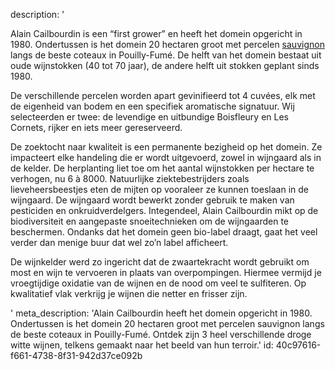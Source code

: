 description: '<p>Alain Cailbourdin is een “first grower” en heeft het domein opgericht in 1980. Ondertussen is het domein 20 hectaren groot met percelen <a href="/nl/grape/sauvignon-blanc">sauvignon</a> langs de beste coteaux in Pouilly-Fumé. De helft van het domein bestaat uit oude wijnstokken (40 tot 70 jaar), de andere helft uit stokken geplant sinds 1980.</p><p>De verschillende percelen worden apart gevinifieerd tot 4 cuvées, elk met de eigenheid van bodem en een specifiek aromatische signatuur. Wij selecteerden er twee: de levendige en uitbundige Boisfleury en Les Cornets, rijker en iets meer gereserveerd.</p><p>De zoektocht naar kwaliteit is een permanente bezigheid op het domein. Ze impacteert elke handeling die er wordt uitgevoerd, zowel in wijngaard als in de kelder. De herplanting liet toe om het aantal wijnstokken per hectare te verhogen, nu 6 à 8000. Natuurlijke ziektebestrijders zoals lieveheersbeestjes eten de mijten op vooraleer ze kunnen toeslaan in de wijngaard. De wijngaard wordt bewerkt zonder gebruik te maken van pesticiden en onkruidverdelgers. Integendeel, Alain Cailbourdin mikt op de biodiversiteit en aangepaste snoeitechnieken om de wijngaarden te beschermen. Ondanks dat het domein geen bio-label draagt, gaat het veel verder dan menige buur dat wel zo’n label afficheert.</p><p>De wijnkelder werd zo ingericht dat de zwaartekracht wordt gebruikt om most en wijn te vervoeren in plaats van overpompingen. Hiermee vermijd je vroegtijdige oxidatie van de wijnen en de nood om veel te sulfiteren. Op kwalitatief vlak verkrijg je wijnen die netter en frisser zijn.</p>'
meta_description: 'Alain Cailbourdin heeft het domein opgericht in 1980. Ondertussen is het domein 20 hectaren groot met percelen sauvignon langs de beste coteaux in Pouilly-Fumé. Ontdek zijn 3 heel verschillende droge witte wijnen, telkens gemaakt naar het beeld van hun terroir.'
id: 40c97616-f661-4738-8f31-942d37ce092b
